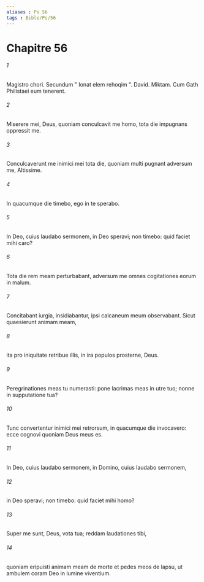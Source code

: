 ```yaml
---
aliases : Ps 56
tags : Bible/Ps/56
---
```


# Chapitre 56

###### 1
Magistro chori. Secundum " Ionat elem rehoqim ". David. Miktam. Cum Gath Philistaei eum tenerent.
###### 2
Miserere mei, Deus, quoniam conculcavit me homo, tota die impugnans oppressit me.
###### 3
Conculcaverunt me inimici mei tota die, quoniam multi pugnant adversum me, Altissime.
###### 4
In quacumque die timebo, ego in te sperabo.
###### 5
In Deo, cuius laudabo sermonem, in Deo speravi; non timebo: quid faciet mihi caro?
###### 6
Tota die rem meam perturbabant, adversum me omnes cogitationes eorum in malum.
###### 7
Concitabant iurgia, insidiabantur, ipsi calcaneum meum observabant. Sicut quaesierunt animam meam,
###### 8
ita pro iniquitate retribue illis, in ira populos prosterne, Deus.
###### 9
Peregrinationes meas tu numerasti: pone lacrimas meas in utre tuo; nonne in supputatione tua?
###### 10
Tunc convertentur inimici mei retrorsum, in quacumque die invocavero: ecce cognovi quoniam Deus meus es.
###### 11
In Deo, cuius laudabo sermonem, in Domino, cuius laudabo sermonem,
###### 12
in Deo speravi; non timebo: quid faciet mihi homo?
###### 13
Super me sunt, Deus, vota tua; reddam laudationes tibi,
###### 14
quoniam eripuisti animam meam de morte et pedes meos de lapsu, ut ambulem coram Deo in lumine viventium.
